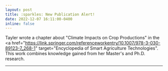 ```yaml
---
layout: post
title: :sparkles: New Publication Alert!
date: 2022-12-07 16:11:00-0400
inline: false
---
```


Tayler wrote a chapter about "Climate Impacts on Crop Productions" in the <a href="https://link.springer.com/referenceworkentry/10.1007/978-3-030-89123-7_268-1" target="Encyclopedia of Smart Agriculture Technologies"</a>. This work combines knowledge gained from her Master's and Ph.D. research.

***
